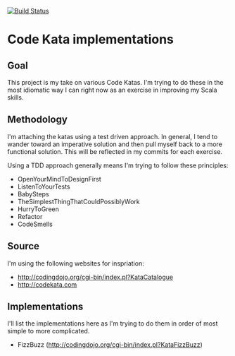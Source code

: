 [![Build Status](https://travis-ci.org/dkittle/code-katas.svg?branch=master)](https://travis-ci.org/dkittle/code-katas)

# Code Kata implementations

## Goal
This project is my take on various Code Katas.  I'm trying to do these in the most idiomatic way I can right now as an 
exercise in improving my Scala skills.

## Methodology

I'm attaching the katas using a test driven approach.  In general, I tend to wander toward an imperative solution and 
then pull myself back to a more functional solution.  This will be reflected in my commits for each exercise.

Using a TDD approach generally means I'm trying to follow these principles:

* OpenYourMindToDesignFirst
* ListenToYourTests
* BabySteps
* TheSimplestThingThatCouldPossiblyWork
* HurryToGreen
* Refactor
* CodeSmells

## Source

I'm using the following websites for inspriation:

* http://codingdojo.org/cgi-bin/index.pl?KataCatalogue
* http://codekata.com
 

## Implementations

I'll list the implementations here as I'm trying to do them in order of most simple to more complicated.

* FizzBuzz (http://codingdojo.org/cgi-bin/index.pl?KataFizzBuzz)
